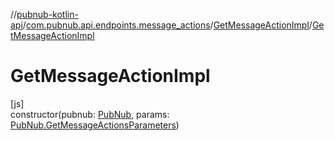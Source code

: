 //[pubnub-kotlin-api](../../../index.md)/[com.pubnub.api.endpoints.message_actions](../index.md)/[GetMessageActionImpl](index.md)/[GetMessageActionImpl](-get-message-action-impl.md)

# GetMessageActionImpl

[js]\
constructor(pubnub: [PubNub](../../[root]/-pub-nub/index.md), params: [PubNub.GetMessageActionsParameters](../../[root]/-pub-nub/-get-message-actions-parameters/index.md))

